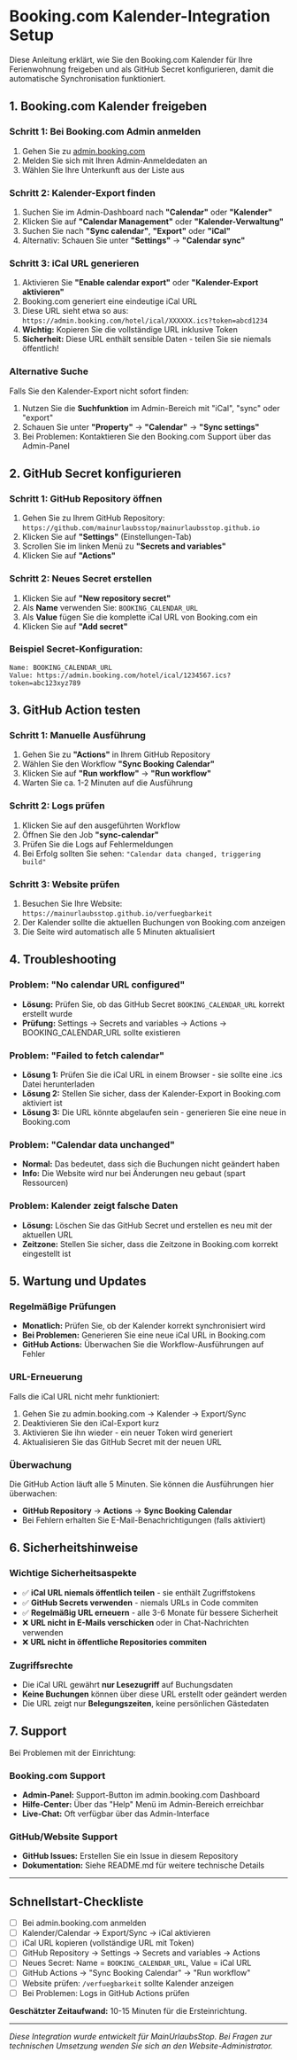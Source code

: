 # Booking.com Kalender-Integration Setup

Diese Anleitung erklärt, wie Sie den Booking.com Kalender für Ihre Ferienwohnung freigeben und als GitHub Secret konfigurieren, damit die automatische Synchronisation funktioniert.

## 1. Booking.com Kalender freigeben

### Schritt 1: Bei Booking.com Admin anmelden
1. Gehen Sie zu [admin.booking.com](https://admin.booking.com)
2. Melden Sie sich mit Ihren Admin-Anmeldedaten an
3. Wählen Sie Ihre Unterkunft aus der Liste aus

### Schritt 2: Kalender-Export finden
1. Suchen Sie im Admin-Dashboard nach **"Calendar"** oder **"Kalender"**
2. Klicken Sie auf **"Calendar Management"** oder **"Kalender-Verwaltung"**
3. Suchen Sie nach **"Sync calendar"**, **"Export"** oder **"iCal"**
4. Alternativ: Schauen Sie unter **"Settings"** → **"Calendar sync"**

### Schritt 3: iCal URL generieren
1. Aktivieren Sie **"Enable calendar export"** oder **"Kalender-Export aktivieren"**
2. Booking.com generiert eine eindeutige iCal URL
3. Diese URL sieht etwa so aus: `https://admin.booking.com/hotel/ical/XXXXXX.ics?token=abcd1234`
4. **Wichtig:** Kopieren Sie die vollständige URL inklusive Token
5. **Sicherheit:** Diese URL enthält sensible Daten - teilen Sie sie niemals öffentlich!

### Alternative Suche
Falls Sie den Kalender-Export nicht sofort finden:
1. Nutzen Sie die **Suchfunktion** im Admin-Bereich mit "iCal", "sync" oder "export"
2. Schauen Sie unter **"Property"** → **"Calendar"** → **"Sync settings"**
3. Bei Problemen: Kontaktieren Sie den Booking.com Support über das Admin-Panel

## 2. GitHub Secret konfigurieren

### Schritt 1: GitHub Repository öffnen
1. Gehen Sie zu Ihrem GitHub Repository: `https://github.com/mainurlaubsstop/mainurlaubsstop.github.io`
2. Klicken Sie auf **"Settings"** (Einstellungen-Tab)
3. Scrollen Sie im linken Menü zu **"Secrets and variables"**
4. Klicken Sie auf **"Actions"**

### Schritt 2: Neues Secret erstellen
1. Klicken Sie auf **"New repository secret"**
2. Als **Name** verwenden Sie: `BOOKING_CALENDAR_URL`
3. Als **Value** fügen Sie die komplette iCal URL von Booking.com ein
4. Klicken Sie auf **"Add secret"**

### Beispiel Secret-Konfiguration:
```
Name: BOOKING_CALENDAR_URL
Value: https://admin.booking.com/hotel/ical/1234567.ics?token=abc123xyz789
```

## 3. GitHub Action testen

### Schritt 1: Manuelle Ausführung
1. Gehen Sie zu **"Actions"** in Ihrem GitHub Repository
2. Wählen Sie den Workflow **"Sync Booking Calendar"**
3. Klicken Sie auf **"Run workflow"** → **"Run workflow"**
4. Warten Sie ca. 1-2 Minuten auf die Ausführung

### Schritt 2: Logs prüfen
1. Klicken Sie auf den ausgeführten Workflow
2. Öffnen Sie den Job **"sync-calendar"**
3. Prüfen Sie die Logs auf Fehlermeldungen
4. Bei Erfolg sollten Sie sehen: `"Calendar data changed, triggering build"`

### Schritt 3: Website prüfen
1. Besuchen Sie Ihre Website: `https://mainurlaubsstop.github.io/verfuegbarkeit`
2. Der Kalender sollte die aktuellen Buchungen von Booking.com anzeigen
3. Die Seite wird automatisch alle 5 Minuten aktualisiert

## 4. Troubleshooting

### Problem: "No calendar URL configured"
- **Lösung:** Prüfen Sie, ob das GitHub Secret `BOOKING_CALENDAR_URL` korrekt erstellt wurde
- **Prüfung:** Settings → Secrets and variables → Actions → BOOKING_CALENDAR_URL sollte existieren

### Problem: "Failed to fetch calendar"
- **Lösung 1:** Prüfen Sie die iCal URL in einem Browser - sie sollte eine .ics Datei herunterladen
- **Lösung 2:** Stellen Sie sicher, dass der Kalender-Export in Booking.com aktiviert ist
- **Lösung 3:** Die URL könnte abgelaufen sein - generieren Sie eine neue in Booking.com

### Problem: "Calendar data unchanged"
- **Normal:** Das bedeutet, dass sich die Buchungen nicht geändert haben
- **Info:** Die Website wird nur bei Änderungen neu gebaut (spart Ressourcen)

### Problem: Kalender zeigt falsche Daten
- **Lösung:** Löschen Sie das GitHub Secret und erstellen es neu mit der aktuellen URL
- **Zeitzone:** Stellen Sie sicher, dass die Zeitzone in Booking.com korrekt eingestellt ist

## 5. Wartung und Updates

### Regelmäßige Prüfungen
- **Monatlich:** Prüfen Sie, ob der Kalender korrekt synchronisiert wird
- **Bei Problemen:** Generieren Sie eine neue iCal URL in Booking.com
- **GitHub Actions:** Überwachen Sie die Workflow-Ausführungen auf Fehler

### URL-Erneuerung
Falls die iCal URL nicht mehr funktioniert:
1. Gehen Sie zu admin.booking.com → Kalender → Export/Sync
2. Deaktivieren Sie den iCal-Export kurz
3. Aktivieren Sie ihn wieder - ein neuer Token wird generiert
4. Aktualisieren Sie das GitHub Secret mit der neuen URL

### Überwachung
Die GitHub Action läuft alle 5 Minuten. Sie können die Ausführungen hier überwachen:
- **GitHub Repository** → **Actions** → **Sync Booking Calendar**
- Bei Fehlern erhalten Sie E-Mail-Benachrichtigungen (falls aktiviert)

## 6. Sicherheitshinweise

### Wichtige Sicherheitsaspekte
- ✅ **iCal URL niemals öffentlich teilen** - sie enthält Zugriffstokens
- ✅ **GitHub Secrets verwenden** - niemals URLs in Code commiten
- ✅ **Regelmäßig URL erneuern** - alle 3-6 Monate für bessere Sicherheit
- ❌ **URL nicht in E-Mails verschicken** oder in Chat-Nachrichten verwenden
- ❌ **URL nicht in öffentliche Repositories commiten**

### Zugriffsrechte
- Die iCal URL gewährt **nur Lesezugriff** auf Buchungsdaten
- **Keine Buchungen** können über diese URL erstellt oder geändert werden
- Die URL zeigt nur **Belegungszeiten**, keine persönlichen Gästedaten

## 7. Support

Bei Problemen mit der Einrichtung:

### Booking.com Support
- **Admin-Panel:** Support-Button im admin.booking.com Dashboard
- **Hilfe-Center:** Über das "Help" Menü im Admin-Bereich erreichbar
- **Live-Chat:** Oft verfügbar über das Admin-Interface

### GitHub/Website Support
- **GitHub Issues:** Erstellen Sie ein Issue in diesem Repository
- **Dokumentation:** Siehe README.md für weitere technische Details

---

## Schnellstart-Checkliste

- [ ] Bei admin.booking.com anmelden
- [ ] Kalender/Calendar → Export/Sync → iCal aktivieren
- [ ] iCal URL kopieren (vollständige URL mit Token)
- [ ] GitHub Repository → Settings → Secrets and variables → Actions
- [ ] Neues Secret: Name = `BOOKING_CALENDAR_URL`, Value = iCal URL
- [ ] GitHub Actions → "Sync Booking Calendar" → "Run workflow"  
- [ ] Website prüfen: `/verfuegbarkeit` sollte Kalender anzeigen
- [ ] Bei Problemen: Logs in GitHub Actions prüfen

**Geschätzter Zeitaufwand:** 10-15 Minuten für die Ersteinrichtung.

---

*Diese Integration wurde entwickelt für MainUrlaubsStop. Bei Fragen zur technischen Umsetzung wenden Sie sich an den Website-Administrator.*
